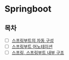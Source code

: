 # Springboot

## 목차  
- [ ] [스프링부트의 자동 구성](./springboot_config.md)
- [ ] [스프링부트 어노테이션](./)
- [ ] [스프링, 스프링부트 내부 구조](./)
